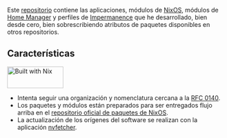 <!-- Local Variables: -->
<!-- jinx-languages: "es" -->
<!-- End: -->

Este [repositorio](https://GitHub.com/oneningan/std-units) contiene
las aplicaciones, módulos de [NixOS](https://nixos.org), módulos de
[Home Manager](https://github.com/nix-community/home-manager/) y
perfiles de
[Impermanence](https://github.com/nix-community/impermanence) que he
desarrollado, bien desde cero, bien sobrescribiendo atributos de
paquetes disponibles en otros repositorios.

## Características

<img alt="Built with Nix"
src="https://raw.githubusercontent.com/nix-community/builtwithnix.org/62897617ceefe428f135e82c3a87ea093e29e045/img/built_with_nix.svg"
width="130" height="50"/>

- Intenta seguir una organización y nomenclatura cercana a la [RFC
  0140](https://github.com/NixOS/rfcs/pull/140).
- Los paquetes y módulos están preparados para ser entregados flujo
  arriba en el [repositorio oficial de paquetes de
  NixOS](https://github.com/NixOS/nixpkgs/).
- La actualización de los orígenes del software se realizan con la
  aplicación [nvfetcher](https://github.com/berberman/nvfetcher).

